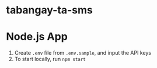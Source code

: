 # tabangay-ta-sms

# Node.js App

1. Create `.env` file from `.env.sample`, and input the API keys
2. To start locally, run `npm start`
